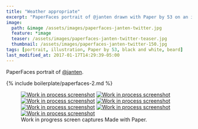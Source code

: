```yaml
---
title: "Weather appropriate"
excerpt: "PaperFaces portrait of @janten drawn with Paper by 53 on an iPad."
image: 
  path: &image /assets/images/paperfaces-janten-twitter.jpg 
  feature: *image
  teaser: /assets/images/paperfaces-janten-twitter-teaser.jpg
  thumbnail: /assets/images/paperfaces-janten-twitter-150.jpg
tags: [portrait, illustration, Paper by 53, black and white, beard]
last_modified_at: 2017-01-17T14:29:39-05:00
---
```


PaperFaces portrait of [@janten](https://twitter.com/janten).

{% include boilerplate/paperfaces-2.md %}

<figure class="third">
  <a href="/assets/images/paperfaces-janten-process-1-lg.jpg"><img src="/assets/images/paperfaces-janten-process-1-600.jpg" alt="Work in process screenshot"></a>
  <a href="/assets/images/paperfaces-janten-process-2-lg.jpg"><img src="/assets/images/paperfaces-janten-process-2-600.jpg" alt="Work in process screenshot"></a>
  <a href="/assets/images/paperfaces-janten-process-3-lg.jpg"><img src="/assets/images/paperfaces-janten-process-3-600.jpg" alt="Work in process screenshot"></a>
  <a href="/assets/images/paperfaces-janten-process-4-lg.jpg"><img src="/assets/images/paperfaces-janten-process-4-600.jpg" alt="Work in process screenshot"></a>
  <a href="/assets/images/paperfaces-janten-process-5-lg.jpg"><img src="/assets/images/paperfaces-janten-process-5-600.jpg" alt="Work in process screenshot"></a>
  <a href="/assets/images/paperfaces-janten-process-6-lg.jpg"><img src="/assets/images/paperfaces-janten-process-6-600.jpg" alt="Work in process screenshot"></a>
  <a href="/assets/images/paperfaces-janten-process-7-lg.jpg"><img src="/assets/images/paperfaces-janten-process-7-600.jpg" alt="Work in process screenshot"></a>
  <figcaption>Work in progress screen captures Made with Paper.</figcaption>
</figure>
